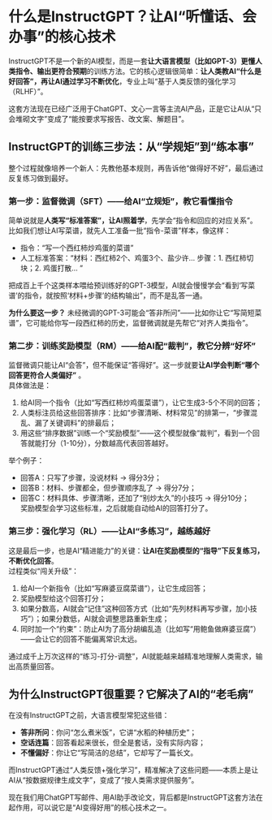 # 什么是InstructGPT？让AI“听懂话、会办事”的核心技术
InstructGPT不是一个新的AI模型，而是一套**让大语言模型（比如GPT-3）更懂人类指令、输出更符合预期**的训练方法。它的核心逻辑很简单：**让人类教AI“什么是好回答”，再让AI通过学习不断优化**，专业上叫“基于人类反馈的强化学习（RLHF）”。  

这套方法现在已经广泛用于ChatGPT、文心一言等主流AI产品，正是它让AI从“只会堆砌文字”变成了“能按要求写报告、改文案、解题目”。


## InstructGPT的训练三步法：从“学规矩”到“练本事”
整个过程就像培养一个新人：先教他基本规则，再告诉他“做得好不好”，最后通过反复练习做到最好。

### 第一步：监督微调（SFT）——给AI“立规矩”，教它看懂指令
简单说就是**人类写“标准答案”，让AI照着学**，先学会“指令和回应的对应关系”。  
比如我们想让AI写菜谱，就先人工准备一批“指令-菜谱”样本，像这样：  
- 指令：“写一个西红柿炒鸡蛋的菜谱”  
- 人工标准答案：“材料：西红柿2个、鸡蛋3个、盐少许… 步骤：1. 西红柿切块；2. 鸡蛋打散… ”  

把成百上千个这类样本喂给预训练好的GPT-3模型，AI就会慢慢学会“看到‘写菜谱’的指令，就按照‘材料+步骤’的结构输出”，而不是乱答一通。  

**为什么要这一步？** 未经微调的GPT-3可能会“答非所问”——比如你让它“写简短菜谱”，它可能给你写一段西红柿的历史，监督微调就是先帮它“对齐人类指令”。


### 第二步：训练奖励模型（RM）——给AI配“裁判”，教它分辨“好坏”
监督微调只能让AI“会答”，但不能保证“答得好”。这一步就要**让AI学会判断“哪个回答更符合人类偏好”** 。  
具体做法是：  
1. 给AI同一个指令（比如“写西红柿炒鸡蛋菜谱”），让它生成3-5个不同的回答；  
2. 人类标注员给这些回答排序：比如“步骤清晰、材料常见”的排第一，“步骤混乱、漏了关键调料”的排最后；  
3. 用这些“排序数据”训练一个“奖励模型”——这个模型就像“裁判”，看到一个回答就能打分（1-10分），分数越高代表回答越好。  

举个例子：  
- 回答A：只写了步骤，没说材料 → 得分3分；  
- 回答B：材料、步骤都全，但步骤顺序乱了 → 得分7分；  
- 回答C：材料具体、步骤清晰，还加了“别炒太久”的小技巧 → 得分10分；  
奖励模型会学习这些标准，之后就能自动给AI的回答打分了。


### 第三步：强化学习（RL）——让AI“多练习”，越练越好
这是最后一步，也是AI“精进能力”的关键：**让AI在奖励模型的“指导”下反复练习，不断优化回答**。  
过程类似“闯关升级”：  
1. 给AI一个新指令（比如“写麻婆豆腐菜谱”），让它生成回答；  
2. 奖励模型给这个回答打分；  
3. 如果分数高，AI就会“记住”这种回答方式（比如“先列材料再写步骤，加小技巧”）；如果分数低，AI就会调整思路重新生成；  
4. 同时加一个“约束”：防止AI为了高分胡编乱造（比如写“用鲍鱼做麻婆豆腐”）——会让它的回答不能偏离常识太远。  

通过成千上万次这样的“练习-打分-调整”，AI就能越来越精准地理解人类需求，输出高质量回答。


## 为什么InstructGPT很重要？它解决了AI的“老毛病”
在没有InstructGPT之前，大语言模型常犯这些错：  
- **答非所问**：你问“怎么煮米饭”，它讲“水稻的种植历史”；  
- **空话连篇**：回答看起来很长，但全是套话，没有实际内容；  
- **不懂偏好**：你让它“写简洁的总结”，它却写了一篇长文。  

而InstructGPT通过“人类反馈+强化学习”，精准解决了这些问题——本质上是让AI从“按数据规律生成文字”，变成了“按人类需求提供服务”。  

现在我们用ChatGPT写邮件、用AI助手改论文，背后都是InstructGPT这套方法在起作用，可以说它是“AI变得好用”的核心技术之一。
